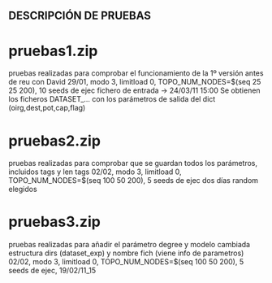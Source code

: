 ## DESCRIPCIÓN DE PRUEBAS

# pruebas1.zip 

pruebas realizadas para comprobar el funcionamiento de la 1º versión antes de reu con David
29/01, modo 3, limitload 0, TOPO_NUM_NODES=$(seq 25 25 200), 10 seeds de ejec
fichero de entrada -> 24/03/11 15:00
Se obtienen los ficheros DATASET_... con los parámetros de salida del dict (oirg,dest,pot,cap,flag)

# pruebas2.zip 

pruebas realizadas para comprobar que se guardan todos los parámetros, incluidos tags y len tags 
02/02, modo 3, limitload 0, TOPO_NUM_NODES=$(seq 100 50 200), 5 seeds de ejec
dos días random elegidos

# pruebas3.zip 

pruebas realizadas para añadir el parámetro degree y modelo
cambiada estructura dirs (dataset_exp) y nombre fich (viene info de parametros)
02/02, modo 3, limitload 0, TOPO_NUM_NODES=$(seq 100 50 200), 5 seeds de ejec, 19/02/11_15


